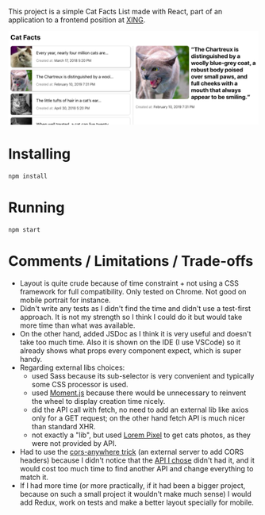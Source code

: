 This project is a simple Cat Facts List made with React, part of an application to a frontend position at [XING](https://www.xing.com/).

![screenshot](screenshot.png)

# Installing

    npm install

# Running

    npm start

# Comments / Limitations / Trade-offs

- Layout is quite crude because of time constraint + not using a CSS framework for full compatibility. Only tested on Chrome. Not good on mobile portrait for instance.
- Didn't write any tests as I didn't find the time and didn't use a test-first approach. It is not my strength so I think I could do it but would take more time than what was available.
- On the other hand, added JSDoc as I think it is very useful and doesn't take too much time. Also it is shown on the IDE (I use VSCode) so it already shows what props every component expect, which is super handy.
- Regarding external libs choices:
  - used Sass because its sub-selector is very convenient and typically some CSS processor is used.
  - used [Moment.js](https://momentjs.com/) because there would be unnecessary to reinvent the wheel to display creation time nicely.
  - did the API call with fetch, no need to add an external lib like axios only for a GET request; on the other hand fetch API is much nicer than standard XHR.
  - not exactly a "lib", but used [Lorem Pixel](http://lorempixel.com) to get cats photos, as they were not provided by API.
- Had to use the [cors-anywhere trick](https://cors-anywhere.herokuapp.com/) (an external server to add CORS headers) because I didn't notice that the [API I chose](https://cat-fact.herokuapp.com) didn't had it, and it would cost too much time to find another API and change everything to match it.
- If I had more time (or more practically, if it had been a bigger project, because on such a small project it wouldn't make much sense) I would add Redux, work on tests and make a better layout specially for mobile.
